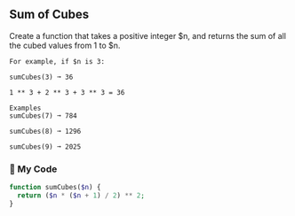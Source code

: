 ## Sum of Cubes

Create a function that takes a positive integer $n, and returns the sum of all the cubed values from 1 to $n.
```
For example, if $n is 3:

sumCubes(3) ➞ 36

1 ** 3 + 2 ** 3 + 3 ** 3 = 36

Examples
sumCubes(7) ➞ 784

sumCubes(8) ➞ 1296

sumCubes(9) ➞ 2025
```
### 📮 My Code
```php
function sumCubes($n) {
  return ($n * ($n + 1) / 2) ** 2;
}
```
